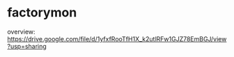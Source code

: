 # factorymon

overview:
https://drive.google.com/file/d/1yfxfRooTfH1X_k2utlRFw1GJZ78EmBGJ/view?usp=sharing
